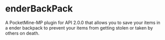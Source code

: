 # enderBackPack
A PocketMine-MP plugin for API 2.0.0 that allows you to save your items in a ender backpack to prevent your items from getting stolen or taken by others on death.
